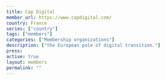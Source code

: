 ```yaml
---
title: Cap Digital
member_url: https://www.capdigital.com/
country: France
series: ["country"] 
tags: ["members"]
categories: ["Membership organizations"]
description: ["the European pole of digital transition."]
press:
active: true
layout: members 
permalink: ""
---
```

